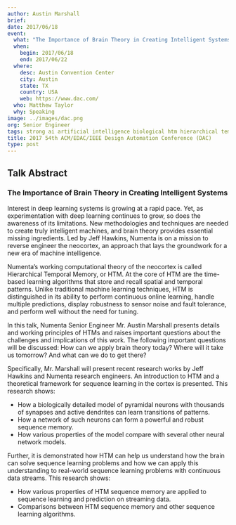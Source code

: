 ```yaml
---
author: Austin Marshall
brief:
date: 2017/06/18
event:
  what: "The Importance of Brain Theory in Creating Intelligent Systems"
  when:
    begin: 2017/06/18
    end: 2017/06/22
  where:
    desc: Austin Convention Center
    city: Austin
    state: TX
    country: USA
    web: https://www.dac.com/
  who: Matthew Taylor
  why: Speaking
image: ../images/dac.png
org: Senior Engineer
tags: strong ai artificial intelligence biological htm hierarchical temporal memory ieee amc dac computing like the brain
title: 2017 54th ACM/EDAC/IEEE Design Automation Conference (DAC)
type: post
---
```


## Talk Abstract

### The Importance of Brain Theory in Creating Intelligent Systems

Interest in deep learning systems is growing at a rapid pace. Yet, as
experimentation with deep learning continues to grow, so does the awareness of
its limitations. New methodologies and techniques are needed to create truly
intelligent machines, and brain theory provides essential missing ingredients.
Led by Jeff Hawkins, Numenta is on a mission to reverse engineer the neocortex,
an approach that lays the groundwork for a new era of machine intelligence.

Numenta’s working computational theory of the neocortex is called Hierarchical
Temporal Memory, or HTM. At the core of HTM are the time-based learning
algorithms that store and recall spatial and temporal patterns. Unlike
traditional machine learning techniques, HTM is distinguished in its ability to
perform continuous online learning, handle multiple predictions, display
robustness to sensor noise and fault tolerance, and perform well without the
need for tuning.

In this talk, Numenta Senior Engineer Mr. Austin Marshall presents details and
working principles of HTMs and raises important questions about the challenges
and implications of this work. The following important questions will be
discussed: How can we apply brain theory today? Where will it take us tomorrow?
And what can we do to get there?

Specifically, Mr. Marshall will present recent research works by Jeff Hawkins
and Numenta research engineers. An introduction to HTM and a theoretical
framework for sequence learning in the cortex is presented. This research shows:

- How a biologically detailed model of pyramidal neurons with thousands of
  synapses and active dendrites can learn transitions of patterns.
- How a network of such neurons can form a powerful and robust sequence memory.
- How various properties of the model compare with several other neural network
  models.

Further, it is demonstrated how HTM can help us understand how the brain can
solve sequence learning problems and how we can apply this understanding to
real-world sequence learning problems with continuous data streams. This
research shows:

- How various properties of HTM sequence memory are applied to sequence learning
  and prediction on streaming data.
- Comparisons between HTM sequence memory and other sequence learning algorithms.
